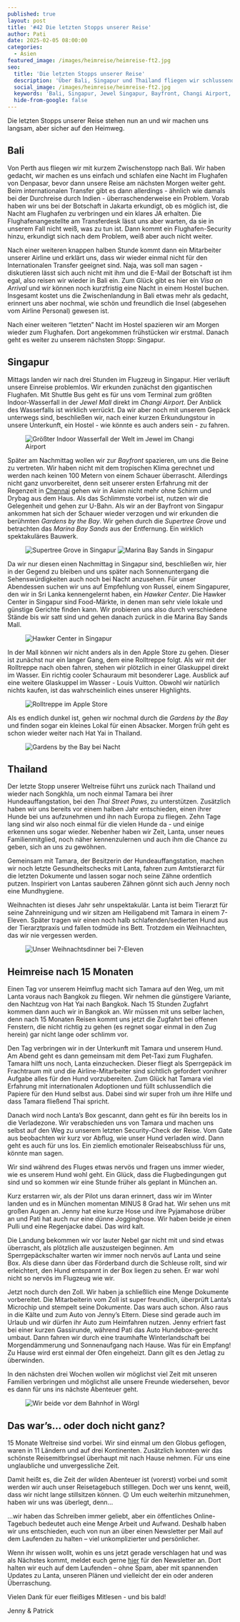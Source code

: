 ```yaml
---
published: true
layout: post
title: '#42 Die letzten Stopps unserer Reise'
author: Pati
date: 2025-02-05 08:00:00
categories:
  - Asien
featured_image: /images/heimreise/heimreise-ft2.jpg
seo:
  title: 'Die letzten Stopps unserer Reise'
  description: 'Über Bali, Singapur und Thailand fliegen wir schlussendlich mit unserem Hund Lanta nach Hause.'
  social_image: /images/heimreise/heimreise-ft2.jpg
  keywords: 'Bali, Singapur, Jewel Singapur, Bayfront, Changi Airport, Gardens by the Bay, Marina Bay Sandy, Thailand, Songkhla, Thai Street Paws, Heimreise, Hund, Reise mit Hund'
  hide-from-google: false
---
```

Die letzten Stopps unserer Reise stehen nun an und wir machen uns langsam, aber sicher auf den Heimweg.

## Bali

Von Perth aus fliegen wir mit kurzem Zwischenstopp nach Bali. Wir haben gedacht, wir machen es uns einfach und schlafen eine Nacht im Flughafen von Denpasar, bevor dann unsere Reise am nächsten Morgen weiter geht. Beim internationalen Transfer gibt es dann allerdings - ähnlich wie damals bei der Durchreise durch Indien - überraschenderweise ein Problem. Vorab haben wir uns bei der Botschaft in Jakarta erkundigt, ob es möglich ist, die Nacht am Flughafen zu verbringen und ein klares JA erhalten. Die Flughafenangestellte am Transferdesk lässt uns aber warten, da sie in unserem Fall nicht weiß, was zu tun ist. Dann kommt ein Flughafen-Security hinzu, erkundigt sich nach dem Problem, weiß aber auch nicht weiter. 

Nach einer weiteren knappen halben Stunde kommt dann ein Mitarbeiter unserer Airline und erklärt uns, dass wir wieder einmal nicht für den Internationalen Transfer geeignet sind. Naja, was soll man sagen - diskutieren lässt sich auch nicht mit ihm und die E-Mail der Botschaft ist ihm egal, also reisen wir wieder in Bali ein. Zum Glück gibt es hier ein *Visa on Arrival* und wir können noch kurzfristig eine Nacht in einem Hostel buchen. Insgesamt kostet uns die Zwischenlandung in Bali etwas mehr als gedacht, erinnert uns aber nochmal, wie schön und freundlich die Insel (abgesehen vom Airline Personal) gewesen ist. 

Nach einer weiteren “letzten” Nacht im Hostel spazieren wir am Morgen wieder zum Flughafen. Dort angekommen frühstücken wir erstmal. Danach geht es weiter zu unserem nächsten Stopp: Singapur.

## Singapur

Mittags landen wir nach drei Stunden im Flugzeug in Singapur. Hier verläuft unsere Einreise problemlos. Wir erkunden zunächst den gigantischen Flughafen. Mit Shuttle Bus geht es für uns vom Terminal zum größten Indoor-Wasserfall in der *Jewel Mall* direkt im *Changi Airport*. Der Anblick des Wasserfalls ist wirklich verrückt. Da wir aber noch mit unserem Gepäck unterwegs sind, beschließen wir, nach einer kurzen Erkundungstour in unsere Unterkunft, ein Hostel  - wie könnte es auch anders sein - zu fahren. 

<figure class="img1">
  <img src="/images/heimreise/heimreise-3.webp" alt="Größter Indoor Wasserfall der Welt im Jewel im Changi Airport">
</figure>

Später am Nachmittag wollen wir zur *Bayfront* spazieren, um uns die Beine zu vertreten. Wir haben nicht mit dem tropischen Klima gerechnet und werden nach keinen 100 Metern von einem Schauer überrascht. Allerdings nicht ganz unvorbereitet, denn seit unserer ersten Erfahrung mit der Regenzeit in [Chennai](chennai) gehen wir in Asien nicht mehr ohne Schirm und Drybag aus dem Haus. Als das Schlimmste vorbei ist, nutzen wir die Gelegenheit und gehen zur U-Bahn. Als wir an der Bayfront von Singapur ankommen hat sich der Schauer wieder verzogen und wir erkunden die berühmten *Gardens by the Bay*. Wir gehen durch die *Supertree Grove* und betrachten das *Marina Bay Sands* aus der Entfernung. Ein wirklich spektakuläres Bauwerk. 

<figure class="img2">
  <img src="/images/heimreise/heimreise-6.webp" alt="Supertree Grove in Singapur">
  <img src="/images/heimreise/heimreise-5.webp" alt="Marina Bay Sands in Singapur">
</figure>

Da wir nur diesen einen Nachmittag in Singapur sind, beschließen wir, hier in der Gegend zu bleiben und uns später nach Sonnenuntergang die Sehenswürdigkeiten auch noch bei Nacht anzusehen. Für unser Abendessen suchen wir uns auf Empfehlung von Russel, einem Singapurer, den wir in Sri Lanka kennengelernt haben, ein *Hawker Center*. Die Hawker Center in Singapur sind Food-Märkte, in denen man sehr viele lokale und günstige Gerichte finden kann. Wir probieren uns also durch verschiedene Stände bis wir satt sind und gehen danach zurück in die Marina Bay Sands Mall. 

<figure class="img1">
  <img src="/images/heimreise/heimreise-2.webp" alt="Hawker Center in Singapur">
</figure>

In der Mall können wir nicht anders als in den Apple Store zu gehen. Dieser ist zunächst nur ein langer Gang, dem eine Rolltreppe folgt. Als wir mit der Rolltreppe nach oben fahren, stehen wir plötzlich in einer Glaskuppel direkt im Wasser. Ein richtig cooler Schauraum mit besonderer Lage. Ausblick auf eine weitere Glaskuppel im Wasser - Louis Vuitton. Obwohl wir natürlich nichts kaufen, ist das wahrscheinlich eines unserer Highlights. 

<figure class="img1">
  <img src="/images/heimreise/heimreise-4.webp" alt="Rolltreppe im Apple Store">
</figure>

Als es endlich dunkel ist, gehen wir nochmal durch die *Gardens by the Bay* und finden sogar ein kleines Lokal für einen Absacker. Morgen früh geht es schon wieder weiter nach Hat Yai in Thailand.

<figure class="img1">
  <img src="/images/heimreise/heimreise-7.webp" alt="Gardens by the Bay bei Nacht">
</figure>

## Thailand

Der letzte Stopp unserer Weltreise führt uns zurück nach Thailand und wieder nach Songkhla, um noch einmal Tamara bei ihrer Hundeauffangstation, bei den *Thai Street Paws*, zu unterstützen. Zusätzlich haben wir uns bereits vor einem halben Jahr entschieden, einen ihrer Hunde bei uns aufzunehmen und ihn nach Europa zu fliegen. Zehn Tage lang sind wir also noch einmal für die vielen Hunde da - und einige erkennen uns sogar wieder. Nebenher haben wir Zeit, Lanta, unser neues Familienmitglied, noch näher kennenzulernen und auch ihm die Chance zu geben, sich an uns zu gewöhnen.

Gemeinsam mit Tamara, der Besitzerin der Hundeauffangstation, machen wir noch letzte Gesundheitschecks mit Lanta, fahren zum Amtstierarzt für die letzten Dokumente und lassen sogar noch seine Zähne ordentlich putzen. Inspiriert von Lantas sauberen Zähnen gönnt sich auch Jenny noch eine Mundhygiene. 

Weihnachten ist dieses Jahr sehr unspektakulär. Lanta ist beim Tierarzt für seine Zahnreinigung und wir sitzen am Heiligabend mit Tamara in einem 7-Eleven. Später tragen wir einen noch halb schlafenden/sedierten Hund aus der Tierarztpraxis und fallen todmüde ins Bett. Trotzdem ein Weihnachten, das wir nie vergessen werden. 

<figure class="img1">
  <img src="/images/heimreise/heimreise-1.webp" alt="Unser Weihnachtsdinner bei 7-Eleven">
</figure>

## Heimreise nach 15 Monaten

Einen Tag vor unserem Heimflug macht sich Tamara auf den Weg, um mit Lanta voraus nach Bangkok zu fliegen. Wir nehmen die günstigere Variante, den Nachtzug von Hat Yai nach Bangkok. Nach 15 Stunden Zugfahrt kommen dann auch wir in Bangkok an. Wir müssen mit uns selber lachen, denn nach 15 Monaten Reisen kommt uns jetzt die Zugfahrt bei offenen Fenstern, die nicht richtig zu gehen (es regnet sogar einmal in den Zug herein) gar nicht lange oder schlimm vor.

Den Tag verbringen wir in der Unterkunft mit Tamara und unserem Hund. Am Abend geht es dann gemeinsam mit dem Pet-Taxi zum Flughafen. Tamara hilft uns noch, Lanta einzuchecken. Dieser fliegt als Sperrgepäck im Frachtraum mit und die Airline-Mitarbeiter sind sichtlich gefordert vonihrer Aufgabe alles für den Hund vorzubereiten. Zum Glück hat Tamara viel Erfahrung mit internationalen Adoptionen und füllt schlussendlich die Papiere für den Hund selbst aus. Dabei sind wir super froh um ihre Hilfe und dass Tamara fließend Thai spricht. 

Danach wird noch Lanta’s Box gescannt, dann geht es für ihn bereits los in die Verladezone. Wir verabschieden uns von Tamara und machen uns selbst auf den Weg zu unserem letzten Security-Check der Reise. Vom Gate aus beobachten wir kurz vor Abflug, wie unser Hund verladen wird. Dann geht es auch für uns los. Ein ziemlich emotionaler Reiseabschluss für uns, könnte man sagen.

Wir sind während des Fluges etwas nervös und fragen uns immer wieder, wie es unserem Hund wohl geht. Ein Glück, dass die Flugbedingungen gut sind und so kommen wir eine Stunde früher als geplant in München an. 

Kurz erstarren wir, als der Pilot uns daran erinnert, dass wir im Winter landen und es in München momentan MINUS 8 Grad hat. Wir sehen uns mit großen Augen an. Jenny hat eine kurze Hose und ihre Pyjamahose drüber an und Pati hat auch nur eine dünne Jogginghose. Wir haben beide je einen Pulli und eine Regenjacke dabei. Das wird kalt. 

Die Landung bekommen wir vor lauter Nebel gar nicht mit und sind etwas überrascht, als plötzlich alle auszusteigen beginnen. Am Sperrgepäckschalter warten wir immer noch nervös auf Lanta und seine Box. Als diese dann über das Förderband durch die Schleuse rollt, sind wir erleichtert, den Hund entspannt in der Box liegen zu sehen. Er war wohl nicht so nervös im Flugzeug wie wir.

Jetzt noch durch den Zoll. Wir haben ja schließlich eine Menge Dokumente vorbereitet. Die Mitarbeiterin vom Zoll ist super freundlich, überprüft Lanta’s Microchip und stempelt seine Dokumente. Das wars auch schon. Also raus in die Kälte und zum Auto von Jenny’s Eltern. Diese sind gerade auch im Urlaub und wir dürfen ihr Auto zum Heimfahren nutzen. Jenny erfriert fast bei einer kurzen Gassirunde, während Pati das Auto Hundebox-gerecht umbaut. Dann fahren wir durch eine traumhafte Winterlandschaft bei Morgendämmerung und Sonnenaufgang nach Hause. Was für ein Empfang! Zu Hause wird erst einmal der Ofen eingeheizt. Dann gilt es den Jetlag zu überwinden. 

In den nächsten drei Wochen wollen wir möglichst viel Zeit mit unseren Familien verbringen und möglichst alle unsere Freunde wiedersehen, bevor es dann für uns ins nächste Abenteuer geht. 

<figure class="img1">
  <img src="/images/heimreise/heimreise-8.webp" alt="Wir beide vor dem Bahnhof in Wörgl">
</figure>

## Das war’s... oder doch nicht ganz?

15 Monate Weltreise sind vorbei. Wir sind einmal um den Globus geflogen, waren in 11 Ländern und auf drei Kontinenten. Zusätzlich konnten wir das schönste Reisemitbringsel überhaupt mit nach Hause nehmen. Für uns eine unglaubliche und unvergessliche Zeit.

Damit heißt es, die Zeit der wilden Abenteuer ist (vorerst) vorbei und somit werden wir auch unser Reisetagebuch stilllegen. Doch wer uns kennt, weiß, dass wir nicht lange stillsitzen können. 😉 Um euch weiterhin mitzunehmen, haben wir uns was überlegt, denn...

...wir haben das Schreiben immer geliebt, aber ein öffentliches Online-Tagebuch bedeutet auch eine Menge Arbeit und Aufwand. Deshalb haben wir uns entschieden, euch von nun an über einen Newsletter per Mail auf dem Laufenden zu halten – viel unkomplizierter und persönlicher.

Wenn ihr wissen wollt, wohin es uns jetzt gerade verschlagen hat und was als Nächstes kommt, meldet euch gerne <a class="ml-onclick-form" href="javascript:void(0)" onclick="ml('show', 'Dkhg1P', true)">hier</a> für den Newsletter an. Dort halten wir euch auf dem Laufenden – ohne Spam, aber mit spannenden Updates zu Lanta, unseren Plänen und vielleicht der ein oder anderen Überraschung.

Vielen Dank für euer fleißiges Mitlesen - und bis bald!

Jenny & Patrick